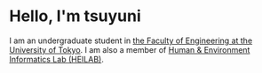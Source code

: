 # Hello, I'm tsuyuni

I am an undergraduate student in [the Faculty of Engineering at the University of Tokyo](https://www2.mech.t.u-tokyo.ac.jp/?lang=en).
I am also a member of [Human & Environment Informatics Lab (HEILAB)](https://www.lhei.k.u-tokyo.ac.jp).

